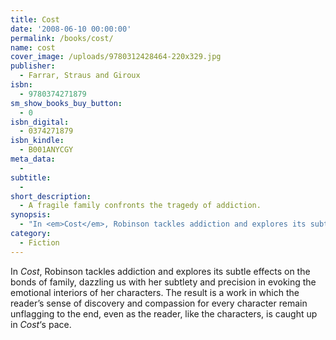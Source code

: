 ```yaml
---
title: Cost
date: '2008-06-10 00:00:00'
permalink: /books/cost/
name: cost
cover_image: /uploads/9780312428464-220x329.jpg
publisher:
  - Farrar, Straus and Giroux
isbn:
  - 9780374271879
sm_show_books_buy_button:
  - 0
isbn_digital:
  - 0374271879
isbn_kindle:
  - B001ANYCGY
meta_data:
  -
subtitle:
  -
short_description:
  - A fragile family confronts the tragedy of addiction.
synopsis:
  - "In <em>Cost</em>, Robinson tackles addiction and explores its subtle effects on the bonds of family, dazzling us with her subtlety and precision in evoking the emotional interiors of her characters. The result is a work in which the reader's sense of discovery and compassion for every character remain unflagging to the end, even as the reader, like the characters, is caught up in <em>Cost</em>'s pace."
category:
  - Fiction
---
```

In *Cost*, Robinson tackles addiction and explores its subtle effects on the bonds of family, dazzling us with her subtlety and precision in evoking the emotional interiors of her characters. The result is a work in which the reader&#8217;s sense of discovery and compassion for every character remain unflagging to the end, even as the reader, like the characters, is caught up in *Cost*&#8216;s pace.

